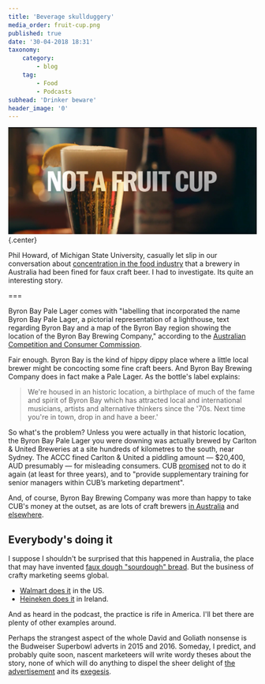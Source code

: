 ```yaml
---
title: 'Beverage skullduggery'
media_order: fruit-cup.png
published: true
date: '30-04-2018 18:31'
taxonomy:
    category:
        - blog
    tag:
        - Food
        - Podcasts
subhead: 'Drinker beware'
header_image: '0'
---
```


![Not a fruit cup](fruit-cup.png){.center} 

Phil Howard, of Michigan State University, casually let slip in our conversation about [concentration in the food industry](https://www.eatthispodcast.com/who-owns-whom-in-the-food-industry/) that a brewery in Australia had been fined for faux craft beer. I had to investigate. Its quite an interesting story.

===

Byron Bay Pale Lager comes with "labelling that incorporated the name Byron Bay Pale Lager, a pictorial representation of a lighthouse, text regarding Byron Bay and a map of the Byron Bay region showing the location of the Byron Bay Brewing Company," according to the [Australian Competition and Consumer Commission](https://www.accc.gov.au/media-release/accc-acts-on-beer-labelling). 

Fair enough. Byron Bay  is the kind of hippy dippy place where a little local brewer might be concocting some fine craft beers. And Byron Bay Brewing Company does in fact make a Pale Lager. As the bottle's label explains:

> We're housed in an historic location, a birthplace of much of the fame and spirit of Byron Bay which has attracted local and international musicians, artists and alternative thinkers since the '70s. Next time you're in town, drop in and have a beer.'

So what's the problem? Unless you were actually in that historic location, the Byron Bay Pale Lager you were downing was actually brewed by Carlton & United Breweries at a site hundreds of kilometres to the south, near Sydney. The ACCC fined Carlton & United a piddling amount &mdash; $20,400, AUD presumably &mdash; for misleading consumers. CUB [promised](https://www.accc.gov.au/public-registers/undertakings-registers/s87b-undertakings-register/cub-pty-ltd-s87b-undertaking) not to do it again (at least for three years), and to "provide supplementary training for senior managers within CUB’s marketing department".

And, of course, Byron Bay Brewing Company was more than happy to take CUB's money at the outset, as are lots of craft brewers [in Australia](https://theconversation.com/why-craft-beer-is-going-corporate-85668) and [elsewhere](https://www.thestreet.com/slideshow/14264995/1/fake-indie-beer-these-15-independent-craft-brewers-have-deep-pocketed-owners.html).

## Everybody's doing it

I suppose I shouldn't be surprised that this happened in Australia, the place that may have invented [faux dough "sourdough" bread](https://www.smh.com.au/entertainment/faux-or-dough-20120110-1pt8g.html). But the business of crafty marketing seems global.

- [Walmart does it](https://www.democratandchronicle.com/story/news/2017/02/15/walmart-trouble-brewing-genesee-brewery/97966226/) in the US.
- [Heineken does it](https://www.fft.ie/when-micro-meets-macro-the-future-of-craft-beer-in-ireland/13659) in Ireland.

And as heard in the podcast, the practice is rife in America. I'll bet there are plenty of other examples around.

Perhaps the strangest aspect of the whole David and Goliath nonsense is the Budweiser Superbowl adverts in 2015 and 2016. Someday, I predict, and probably quite soon, nascent marketeers will write wordy theses about the story, none of which will do anything to dispel the sheer delight of [the advertisement](https://www.youtube.com/watch?v=zEMl2h1qHLA) and its [exegesis](http://www.thebeerbabe.com/2015/02/why-the-pro-macro-beer-budwesier-ad-is-so-dangerous/).